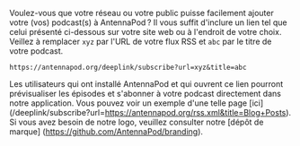 Voulez-vous que votre réseau ou votre public puisse facilement ajouter votre (vos) podcast(s) à AntennaPod ? Il vous suffit d'inclure un lien tel que celui présenté ci-dessous sur votre site web ou à l'endroit de votre choix. Veillez à remplacer `xyz` par l'URL de votre flux RSS et `abc` par le titre de votre podcast.

`https://antennapod.org/deeplink/subscribe?url=xyz&title=abc`

Les utilisateurs qui ont installé AntennaPod et qui ouvrent ce lien pourront prévisualiser les épisodes et s'abonner à votre podcast directement dans notre application. Vous pouvez voir un exemple d'une telle page [ici] (/deeplink/subscribe?url=https://antennapod.org/rss.xml&title=Blog+Posts). Si vous avez besoin de notre logo, veuillez consulter notre [dépôt de marque] (https://github.com/AntennaPod/branding).
